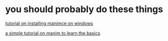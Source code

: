 # you should probably do these things

[tutorial on installing manimce on windows](https://www.youtube.com/watch?v=ib-I3ayqFaw) 

[a simple tutorial on manim to learn the basics](www.youtube.com/watch?v=KHGoFDB-raE)

